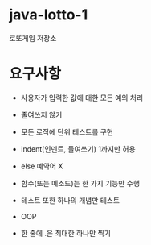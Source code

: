 # java-lotto-1

로또게임 저장소

# 요구사항

- 사용자가 입력한 값에 대한 모든 예외 처리

- 줄여쓰지 않기

- 모든 로직에 단위 테스트를 구현

- indent(인덴트, 들여쓰기) 1까지만 허용

- else 예약어 X

- 함수(또는 메소드)는 한 가지 기능만 수행

- 테스트 또한 하나의 개념만 테스트

- OOP

- 한 줄에 .은 최대한 하나만 찍기
